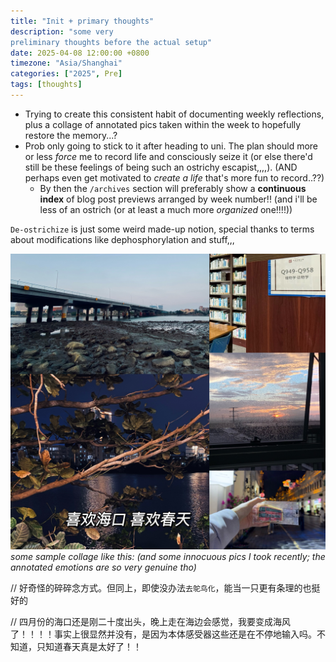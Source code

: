 ```yaml
---
title: "Init + primary thoughts"
description: "some very 
preliminary thoughts before the actual setup"
date: 2025-04-08 12:00:00 +0800
timezone: "Asia/Shanghai"
categories: ["2025", Pre]
tags: [thoughts]
---
```


* Trying to create this consistent habit of documenting weekly reflections, plus a collage of annotated pics taken within the week to hopefully restore the memory...? 
* Prob only going to stick to it after heading to uni. The plan should more or less *force* me to record life and consciously seize it (or else there'd still be these feelings of being such an ostrichy escapist,,,,). (AND perhaps even get motivated to *create a life* that's more fun to record..??)
    * By then the `/archives` section will preferably show a **continuous index** of blog post previews arranged by week number!! (and i'll be less of an ostrich (or at least a much more *organized* one!!!!))

`De-ostrichize` is just some weird made-up notion, special thanks to terms about modifications like dephosphorylation and stuff,,,

![sample collage](/assets/img/blogs/250408.jpeg)
*some sample collage like this: (and some innocuous pics I took recently; the annotated emotions are so very genuine tho)*


// 好奇怪的碎碎念方式。但同上，即使没办法`去鸵鸟化`，能当一只更有条理的也挺好的

// 四月份的海口还是刚二十度出头，晚上走在海边会感觉，我要变成海风了！！！！事实上很显然并没有，是因为本体感受器这些还是在不停地输入吗。不知道，只知道春天真是太好了！！